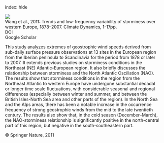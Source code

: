 index: hide

<div class="Citation">
    <div class="Citation-thumb CitationThumb-linked"  data-href="https://doi.org/10.1007/s00382-011-1107-0">
      <img src="https://static.claimspace.cloud/climate-study-static/refs/thumbs/2/Wang_et_al_2011-thumb.png" />
    </div>

  <div class="Citation-body">
    <div class="Citation-text">Wang et al., 2011: Trends and low-frequency variability of storminess over western Europe, 1878–2007. <span class="Article-journal">Climate Dynamics, </span><span class="Article-volume"></span>1-17pp.</div>
    <div class="Citation-links">
      <div class="CitationLink" data-href="https://doi.org/10.1007/s00382-011-1107-0">
        <div class="CitationLink-icon CitationLink-Doi"></div>
        <div class="CitationLink-text">DOI</div>
      </div>
      <div class="CitationLink" data-href="https://scholar.google.com/scholar?q=10.1007/s00382-011-1107-0">
        <div class="CitationLink-icon CitationLink-Scholar"></div>
        <div class="CitationLink-text">Google Scholar</div>
      </div>
    </div>
  </div>
</div>

This study analyzes extremes of geostrophic wind speeds derived from sub-daily surface pressure observations at 13 sites in the European region from the Iberian peninsula to Scandinavia for the period from 1878 or later to 2007. It extends previous studies on storminess conditions in the Northeast (NE) Atlantic-European region. It also briefly discusses the relationship between storminess and the North Atlantic Oscillation (NAO). The results show that storminess conditions in the region from the Northeast Atlantic to western Europe have undergone substantial decadal or longer time scale fluctuations, with considerable seasonal and regional differences (especially between winter and summer, and between the British Isles-North Sea area and other parts of the region). In the North Sea and the Alps areas, there has been a notable increase in the occurrence frequency of strong geostrophic winds from the mid to the late twentieth century. The results also show that, in the cold season (December–March), the NAO-storminess relationship is significantly positive in the north-central part of this region, but negative in the south-southeastern part.

<div class="Citation-copy">
&copy; Springer Nature, 2011
</div>